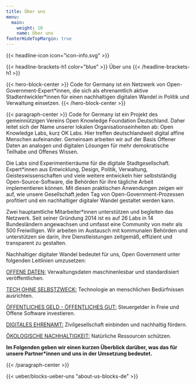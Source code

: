 ```yaml
---
title: Über uns
menu:
  main:
    weight: 10
    name: Über uns
footerHideTopMargin: true
---
```


{{< headline-icon icon="icon-info.svg" >}}

{{< headline-brackets-h1 color="blue"  >}}
Über uns
{{< /headline-brackets-h1  >}}


{{< hero-block-center  >}}
Code for Germany ist ein Netzwerk von Open-Government-Expert\*innen, die sich als ehrenamtlich aktive Stadtentwickler\*innen für einen nachhaltigen digitalen Wandel in Politik und Verwaltung einsetzen.
{{< /hero-block-center  >}}


{{< paragraph-center  >}}
Code for Germany ist ein Projekt des gemeinnützigen Vereins Open Knowledge Foundation Deutschland. Daher leitet sich der Name unserer lokalen Organisationseinheiten ab: Open Knowledge Labs, kurz OK Labs. Hier treffen deutschlandweit digital affine Menschen  aufeinander. Gemeinsam arbeiten wir auf der Basis Offener Daten an analogen und digitalen Lösungen für mehr demokratische Teilhabe und Offenes Wissen.

Die Labs sind Experimentierräume für die digitale Stadtgesellschaft. Expert\*innen aus Entwicklung, Design, Politik, Verwaltung, Geisteswissenschaften und viele weitere entwickeln hier selbstständig Open-Source-Software, die Behörden für ihre tägliche Arbeit implementieren können. Mit diesen praktischen Anwendungen zeigen wir auf, wie unsere Gesellschaft jeden Tag von Open-Government-Prozessen profitiert und ein nachhaltiger digitaler Wandel gestaltet werden kann.

Zwei hauptamtliche Mitarbeiter\*innen unterstützen und begleiten das Netzwerk. Seit seiner Gründung 2014 ist es auf 26 Labs in 14 Bundesländern angewachsen und umfasst eine Community von mehr als 500 Freiwilligen. Wir arbeiten im Austausch mit kommunalen Behörden und unterstützen sie darin, ihre Dienstleistungen zeitgemäß, effizient und transparent zu gestalten.

Nachhaltiger digitaler Wandel bedeutet für uns, Open Government unter folgenden Leitlinien umzusetzen:

[OFFENE DATEN:](/ziele#heading-01-open-data) Verwaltungsdaten maschinenlesbar und standardisiert veröffentlichen.

[TECH OHNE SELBSTZWECK:](/ziele#heading-02-open-government) Technologie an menschlichen Bedürfnissen ausrichten.

[ÖFFENTLICHES GELD - ÖFFENTLICHES GUT:](/ziele#heading-04-open-software) Steuergelder in Freie und Offene Software
investieren.

[DIGITALES EHRENAMT:](/ziele#heading-05-digitales-ehrenamt) Zivilgesellschaft einbinden und nachhaltig fördern.

[ÖKOLOGISCHE NACHHALTIGKEIT:](/ziele#heading-06-oekologische-nachhaltigkeit) Natürliche Ressourcen schützen.

**Im Folgenden geben wir einen kurzen Überblick darüber, was das für unsere Partner\*innen und uns in der Umsetzung bedeutet.**

{{< /paragraph-center  >}}


{{< ueber/blocks-ueber-uns "about-us-blocks-de" >}}
